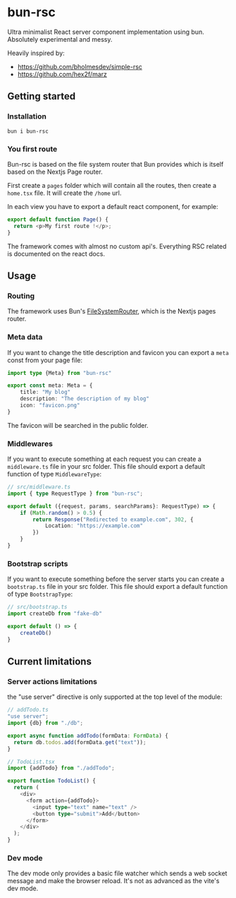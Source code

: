 # bun-rsc

Ultra minimalist React server component implementation using bun. Absolutely experimental and messy.

Heavily inspired by:
- https://github.com/bholmesdev/simple-rsc
- https://github.com/hex2f/marz

## Getting started

### Installation

`bun i bun-rsc`

### You first route

Bun-rsc is based on the file system router that Bun provides which is itself based on the Nextjs Page router.

First create a `pages` folder which will contain all the routes, then create a `home.tsx` file. It will create the `/home` url.

In each view you have to export a default react component, for example:

```javascript
export default function Page() {
  return <p>My first route !</p>;
}
```

The framework comes with almost no custom api's. Everything RSC related is documented on the react docs.

## Usage

### Routing

The framework uses Bun's [FileSystemRouter](https://bun.sh/docs/api/file-system-router), which is the Nextjs pages router.

### Meta data

If you want to change the title description and favicon you can export a `meta` const from your page file:

```typescript
import type {Meta} from "bun-rsc"

export const meta: Meta = {
    title: "My blog"
    description: "The description of my blog"
    icon: "favicon.png"
}
```

The favicon will be searched in the public folder.

### Middlewares

If you want to execute something at each request you can create a `middleware.ts` file in your src folder. This file should export a default function of type `MiddlewareType`:

```typescript
// src/middleware.ts
import { type RequestType } from "bun-rsc";

export default ({request, params, searchParams}: RequestType) => {
    if (Math.random() > 0.5) {
        return Response("Redirected to example.com", 302, {
            Location: "https://example.com"
        })
    }
}
```

### Bootstrap scripts

If you want to execute something before the server starts you can create a `bootstrap.ts` file in your src folder. This file should export a default function of type `BootstrapType`:

```typescript
// src/bootstrap.ts
import createDb from "fake-db"

export default () => {
    createDb()
}
```
## Current limitations

### Server actions limitations
the "use server" directive is only supported at the top level of the module:

```typescript
// addTodo.ts
"use server";
import {db} from "./db";

export async function addTodo(formData: FormData) {
  return db.todos.add(formData.get("text"));
}
```

```typescript
// TodoList.tsx
import {addTodo} from "./addTodo";

export function TodoList() {
  return (
    <div>
      <form action={addTodo}>
        <input type="text" name="text" />
        <button type="submit">Add</button>
      </form>
    </div>
  );
}
```

### Dev mode

The dev mode only provides a basic file watcher which sends a web socket message and make the browser reload. It's not as advanced as the vite's dev mode.